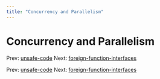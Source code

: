 ```yaml
---
title: "Concurrency and Parallelism"
---
```


# Concurrency and Parallelism

Prev: [unsafe-code](unsafe-code.md)
Next: [foreign-function-interfaces](foreign-function-interfaces.md)

Prev: [unsafe-code](unsafe-code.md)
Next: [foreign-function-interfaces](foreign-function-interfaces.md)
